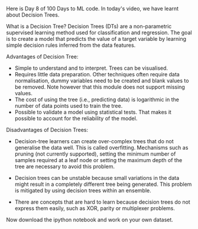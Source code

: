 Here is Day 8 of 100 Days to ML code.
In today's video, we have learnt about Decision Trees.

What is a Decision Tree?
Decision Trees (DTs) are a non-parametric supervised learning method used for classification and regression. 
The goal is to create a model that predicts the value of a target variable by learning simple decision rules inferred from the data features.

Advantages of Decision Tree:
* Simple to understand and to interpret. Trees can be visualised.
* Requires little data preparation. Other techniques often require data normalisation, dummy variables need to be created and blank values to be removed. Note however that this module does not support missing values.
* The cost of using the tree (i.e., predicting data) is logarithmic in the number of data points used to train the tree.
* Possible to validate a model using statistical tests. That makes it possible to account for the reliability of the model.

Disadvantages of Decision Trees:
* Decision-tree learners can create over-complex trees that do not generalise the data well. This is called overfitting. Mechanisms such as pruning (not currently supported), setting the minimum number of samples required at a leaf node or setting the maximum depth of the tree are necessary to avoid this problem.

* Decision trees can be unstable because small variations in the data might result in a completely different tree being generated. This problem is mitigated by using decision trees within an ensemble.

* There are concepts that are hard to learn because decision trees do not express them easily, such as XOR, parity or multiplexer problems.

Now download the ipython notebook and work on your own dataset.